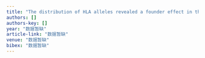 ```yaml
---
title: "The distribution of HLA alleles revealed a founder effect in the geographically isolated Chinese population, Drung"
authors: []
authors-key: []
year: "数据暂缺"
article-link: "数据暂缺"
venue: "数据暂缺"
bibex: "数据暂缺"
---
```

